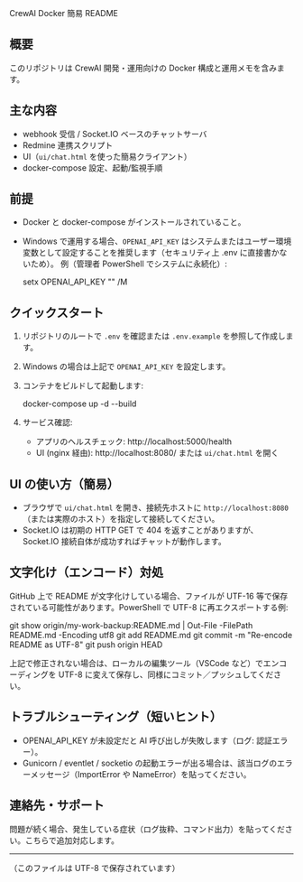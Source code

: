CrewAI Docker 簡易 README

概要
----
このリポジトリは CrewAI 開発・運用向けの Docker 構成と運用メモを含みます。

主な内容
----
- webhook 受信 / Socket.IO ベースのチャットサーバ
- Redmine 連携スクリプト
- UI（`ui/chat.html` を使った簡易クライアント）
- docker-compose 設定、起動/監視手順

前提
----
- Docker と docker-compose がインストールされていること。
- Windows で運用する場合、`OPENAI_API_KEY` はシステムまたはユーザー環境変数として設定することを推奨します（セキュリティ上 .env に直接書かないため）。
  例（管理者 PowerShell でシステムに永続化）:

  setx OPENAI_API_KEY "<your-key>" /M

クイックスタート
----
1. リポジトリのルートで `.env` を確認または `.env.example` を参照して作成します。
2. Windows の場合は上記で `OPENAI_API_KEY` を設定します。
3. コンテナをビルドして起動します:

   docker-compose up -d --build

4. サービス確認:
   - アプリのヘルスチェック: http://localhost:5000/health
   - UI (nginx 経由): http://localhost:8080/ または `ui/chat.html` を開く

UI の使い方（簡易）
----
- ブラウザで `ui/chat.html` を開き、接続先ホストに `http://localhost:8080`（または実際のホスト）を指定して接続してください。
- Socket.IO は初期の HTTP GET で 404 を返すことがありますが、Socket.IO 接続自体が成功すればチャットが動作します。

文字化け（エンコード）対処
----
GitHub 上で README が文字化けしている場合、ファイルが UTF-16 等で保存されている可能性があります。PowerShell で UTF-8 に再エクスポートする例:

  git show origin/my-work-backup:README.md | Out-File -FilePath README.md -Encoding utf8
  git add README.md
  git commit -m "Re-encode README as UTF-8"
  git push origin HEAD

上記で修正されない場合は、ローカルの編集ツール（VSCode など）でエンコーディングを UTF-8 に変えて保存し、同様にコミット／プッシュしてください。

トラブルシューティング（短いヒント）
----
- OPENAI_API_KEY が未設定だと AI 呼び出しが失敗します（ログ: 認証エラー）。
- Gunicorn / eventlet / socketio の起動エラーが出る場合は、該当ログのエラーメッセージ（ImportError や NameError）を貼ってください。

連絡先・サポート
----
問題が続く場合、発生している症状（ログ抜粋、コマンド出力）を貼ってください。こちらで追加対応します。

---
（このファイルは UTF-8 で保存されています）
